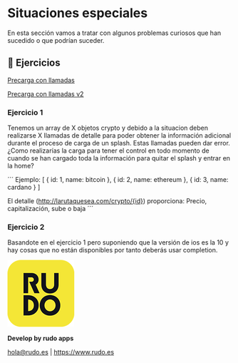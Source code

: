 # Situaciones especiales
En esta sección vamos a tratar con algunos problemas curiosos que han sucedido o que podrían suceder.

## 📝 Ejercicios
[Precarga con llamadas](#Ejercicio-1)

[Precarga con llamadas v2](#Ejercicio-2)

### Ejercicio 1
Tenemos un array de X objetos crypto y debido a la situacion deben realizarse X llamadas de detalle para poder obtener la información adicional durante el proceso de carga de un splash. Estas llamadas pueden dar error. ¿Como realizarías la carga para tener el control en todo momento de cuando se han cargado toda la información para quitar el splash y entrar en la home?

´´´
Ejemplo:
[
	{
		id: 1,
		name: bitcoin
	},
	{
		id: 2,
		name: ethereum
	},
	{
		id: 3,
		name: cardano
	}
]


El detalle (http://larutaquesea.com/crypto/{id}) proporciona:  Precio, capitalización, sube o baja
´´´

### Ejercicio 2
Basandote en el ejercicio 1 pero suponiendo que la versión de ios es la 10 y hay cosas que no están disponibles por tanto deberás usar completion.


![Rudo](../README/rudo.png)

**Develop by rudo apps**

hola@rudo.es | https://www.rudo.es